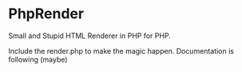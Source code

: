 # PhpRender
Small and Stupid HTML Renderer in PHP for PHP.

Include the render.php to make the magic happen. Documentation is following (maybe) 
